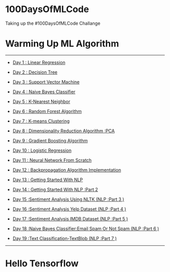 # 100DaysOfMLCode
Taking up the #100DaysOfMLCode Challange 

# Warming Up ML Algorithm 
___

* <a href = "https://github.com/TheCaffeineDev/100DaysOfMLCode/tree/master/1.%20Linear%20Regression%20(Day-1)">Day 1 : Linear Regression</a>

* <a href = "https://github.com/TheCaffeineDev/100DaysOfMLCode/tree/master/2.%20Decision%20Tree%20(Day-2)">Day 2 : Decision Tree</a>

* <a href = "https://github.com/TheCaffeineDev/100DaysOfMLCode/tree/master/3.%20Support%20Vector%20Machine%20(Day-3)">Day 3 : Support Vector Machine</a>

* <a href = "https://github.com/TheCaffeineDev/100DaysOfMLCode/tree/master/4.%20Naive%20Bayes%20Algorithm%20(Day-4)">Day 4 : Naive Bayes Classifier</a>

* <a href = "https://github.com/TheCaffeineDev/100DaysOfMLCode/tree/master/5.%20%20K-Nearest%20Neighbor">Day 5 : K-Nearest Neighbor</a>

* <a href = "https://github.com/TheCaffeineDev/100DaysOfMLCode/tree/master/6.%20Random%20Forest%20Algorithm%20(Day%20-6)">Day 6 : Random Forest Algorithm</a>

* <a href = "https://github.com/TheCaffeineDev/100DaysOfMLCode/tree/master/7.%20K-means%20Clustering%20(Day-7)">Day 7 : K-means Clustering</a>

* <a href = "https://github.com/TheCaffeineDev/100DaysOfMLCode/tree/master/8.%20Dimensionality%20Reduction%20Algorithm%20(Day%20-8)">Day 8 : Dimensionality Reduction Algorithm :PCA</a>

* <a href = "https://github.com/TheCaffeineDev/100DaysOfMLCode/tree/master/9.%20Gradient%20Boosting%20Algorithm%20(Day-9)">Day 9 : Gradient Boosting Algorithm</a>

* <a href = "https://github.com/TheCaffeineDev/100DaysOfMLCode/tree/master/10.%20Logistic%20Regression%20(Day-10)">Day 10 : Logistic Regression</a>

* <a href = "https://github.com/TheCaffeineDev/100DaysOfMLCode/tree/master/11.%20Neural%20Network%20From%20%20Scratch%20(Day-11)">Day 11 : Neural Network From Scratch</a>

* <a href = "https://github.com/TheCaffeineDev/100DaysOfMLCode/tree/master/12.%20Backpropagation%20Algorithm%20Neural%20Network%20(Day-12)">Day 12 : Backpropagation Algorithm Implementation</a>

* <a href = "https://github.com/TheCaffeineDev/100DaysOfMLCode/tree/master/13.%20NLP">Day 13 : Getting Started With NLP</a>

* <a href = "https://github.com/TheCaffeineDev/100DaysOfMLCode/tree/master/14.%20NlP%20-Part%202">Day 14 : Getting Started With NLP :Part 2</a>

* <a href = "https://github.com/TheCaffeineDev/100DaysOfMLCode/tree/master/15.%20NLP-%20Part%203%20(Sentiment%20Analysis)">Day 15 :Sentiment Analysis Using NLTK (NLP :Part 3 ) </a>

* <a href = "https://github.com/TheCaffeineDev/100DaysOfMLCode/tree/master/16.%20NLP%20-Part%204%20(Sentiment%20Analysis)">Day 16 :Sentiment Analysis Yelp Dataset (NLP :Part 4 ) </a>

* <a href = "https://github.com/TheCaffeineDev/100DaysOfMLCode/tree/master/17.%20NLP%20-Part%205%20(Sentiment%20Analysis)">Day 17 :Sentiment Analysis IMDB Dataset (NLP :Part 5 ) </a>

* <a href = "https://github.com/TheCaffeineDev/100DaysOfMLCode/tree/master/18.%20NLP%20-Part%206%20(Naive%20Bayes%20Classification)">Day 18 :Naive Bayes Classifier:Email Spam Or Not Spam (NLP :Part 6 ) </a>

* <a href = "https://github.com/TheCaffeineDev/100DaysOfMLCode/tree/master/19.%20NLP%20-Part%207%20(Text%20Clasification-TextBlob)">Day 19 :Text Classification-TextBlob (NLP :Part 7 ) </a>

___
# Hello Tensorflow 
